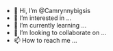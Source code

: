 - 👋 Hi, I’m @Camrynnybigsis
- 👀 I’m interested in ...
- 🌱 I’m currently learning ...
- 💞️ I’m looking to collaborate on ...
- 📫 How to reach me ...

<!---
Camrynnybigsis/Camrynnybigsis is a ✨ special ✨ repository because its `README.md` (this file) appears on your GitHub profile.
You can click the Preview link to take a look at your changes.
--->

